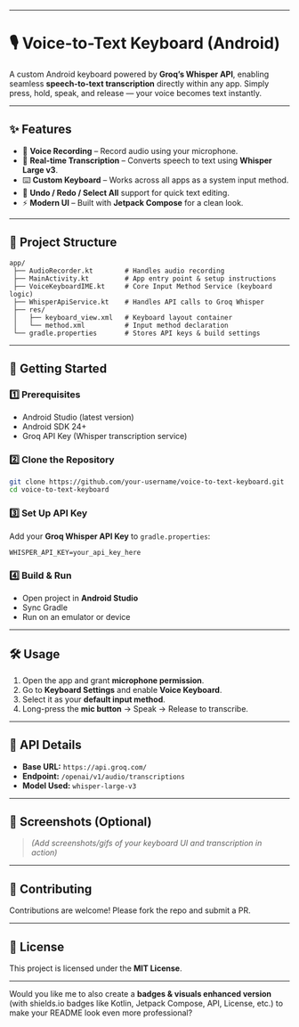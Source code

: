 
---

# 🎙️ Voice-to-Text Keyboard (Android)

A custom Android keyboard powered by **Groq’s Whisper API**, enabling seamless **speech-to-text transcription** directly within any app. Simply press, hold, speak, and release — your voice becomes text instantly.

---

## ✨ Features

* 🎤 **Voice Recording** – Record audio using your microphone.
* 📝 **Real-time Transcription** – Converts speech to text using **Whisper Large v3**.
* ⌨️ **Custom Keyboard** – Works across all apps as a system input method.
* 🔄 **Undo / Redo / Select All** support for quick text editing.
* ⚡ **Modern UI** – Built with **Jetpack Compose** for a clean look.

---

## 📂 Project Structure

```
app/
 ├── AudioRecorder.kt        # Handles audio recording
 ├── MainActivity.kt         # App entry point & setup instructions
 ├── VoiceKeyboardIME.kt     # Core Input Method Service (keyboard logic)
 ├── WhisperApiService.kt    # Handles API calls to Groq Whisper
 ├── res/
 │   ├── keyboard_view.xml   # Keyboard layout container
 │   └── method.xml          # Input method declaration
 └── gradle.properties       # Stores API keys & build settings
```

---

## 🚀 Getting Started

### 1️⃣ Prerequisites

* Android Studio (latest version)
* Android SDK 24+
* Groq API Key (Whisper transcription service)

### 2️⃣ Clone the Repository

```bash
git clone https://github.com/your-username/voice-to-text-keyboard.git
cd voice-to-text-keyboard
```

### 3️⃣ Set Up API Key

Add your **Groq Whisper API Key** to `gradle.properties`:

```properties
WHISPER_API_KEY=your_api_key_here
```

### 4️⃣ Build & Run

* Open project in **Android Studio**
* Sync Gradle
* Run on an emulator or device

---

## 🛠️ Usage

1. Open the app and grant **microphone permission**.
2. Go to **Keyboard Settings** and enable **Voice Keyboard**.
3. Select it as your **default input method**.
4. Long-press the **mic button** → Speak → Release to transcribe.

---

## 📡 API Details

* **Base URL:** `https://api.groq.com/`
* **Endpoint:** `/openai/v1/audio/transcriptions`
* **Model Used:** `whisper-large-v3`

---

## 📸 Screenshots (Optional)

> *(Add screenshots/gifs of your keyboard UI and transcription in action)*

---

## 🤝 Contributing

Contributions are welcome! Please fork the repo and submit a PR.

---

## 📜 License

This project is licensed under the **MIT License**.

---

Would you like me to also create a **badges & visuals enhanced version** (with shields.io badges like Kotlin, Jetpack Compose, API, License, etc.) to make your README look even more professional?
